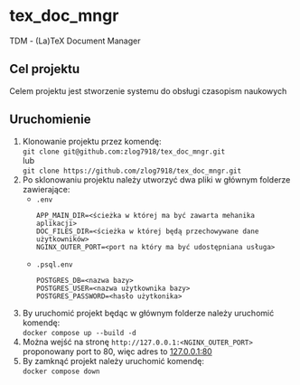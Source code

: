 # tex_doc_mngr
TDM - (La)TeX Document Manager

## Cel projektu
Celem projektu jest stworzenie systemu do obsługi czasopism naukowych

## Uruchomienie
1. Klonowanie projektu przez komendę:\
    `git clone git@github.com:zlog7918/tex_doc_mngr.git`\
    lub\
    `git clone https://github.com/zlog7918/tex_doc_mngr.git`
2. Po sklonowaniu projektu należy utworzyć dwa pliki w głównym folderze zawierające:
    - `.env`
        ```
        APP_MAIN_DIR=<ścieżka w której ma być zawarta mehanika aplikacji>
        DOC_FILES_DIR=<ścieżka w której będą przechowywane dane użytkowników>
        NGINX_OUTER_PORT=<port na który ma być udostępniana usługa>
        ```
    - `.psql.env`
        ```
        POSTGRES_DB=<nazwa bazy>
        POSTGRES_USER=<nazwa użytkownika bazy>
        POSTGRES_PASSWORD=<hasło użytkonika>
        ```
3. By uruchomić projekt będąc w głównym folderze należy uruchomić komendę:\
    `docker compose up --build -d`
4. Można wejść na stronę `http://127.0.0.1:<NGINX_OUTER_PORT>`\
    proponowany port to 80, więc adres to [127.0.0.1:80](http://127.0.0.1:80)
5. By zamknąć projekt należy uruchomić komendę:\
    `docker compose down`
